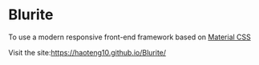 # Blurite

To use a modern responsive front-end framework based on [Material CSS](http://materializecss.com)

Visit the site:https://haoteng10.github.io/Blurite/

